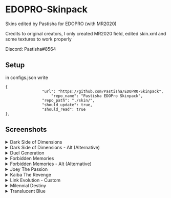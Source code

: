 # EDOPRO-Skinpack
Skins edited by Pastisha for EDOPRO (with MR2020)


Credits to original creators, I only created MR2020 field, edited skin.xml and some textures to work properly

Discord: Pastisha#8564


## Setup

in configs.json write

```
{
     			"url": "https://github.com/Pastisha/EDOPRO-Skinpack",
      		        "repo_name": "Pastisha EDOPro Skinpack",
     			"repo_path": "./skin/",
     			"should_update": true,
     			"should_read": true
},
```

## Screenshots

<details><summary>Dark Side of Dimensions</summary>
<p>
 
![Screenshot 1](https://github.com/Pastisha/EDOPRO-Skinpack/blob/master/EDOPro%202020-07-08%2017-10-00.png)
![Screenshot 2](https://github.com/Pastisha/EDOPRO-Skinpack/blob/master/EDOPro%202020-07-08%2017-13-26.png)
</p>
</details>

<details><summary>Dark Side of Dimensions - Alt (Alternative)</summary>
<p>
 
![Screenshot 3](https://github.com/Pastisha/EDOPRO-Skinpack/blob/master/EDOPro%202020-07-08%2017-10-28.png)
![Screenshot 4](https://github.com/Pastisha/EDOPRO-Skinpack/blob/master/EDOPro%202020-07-08%2017-13-42.png)
</p>
</details>

<details><summary>Duel Generation</summary>
<p>
 
![Screenshot 5](https://github.com/Pastisha/EDOPRO-Skinpack/blob/master/EDOPro%202020-07-08%2017-11-13.png)
![Screenshot 6](https://github.com/Pastisha/EDOPRO-Skinpack/blob/master/EDOPro%202020-07-08%2017-13-59.png)
</p>
</details>

<details><summary>Forbidden Memories</summary>
<p>
 
![Screenshot 7](https://github.com/Pastisha/EDOPRO-Skinpack/blob/master/EDOPro%202020-07-10%2020-55-52.png)
![Screenshot 8](https://github.com/Pastisha/EDOPRO-Skinpack/blob/master/EDOPro%202020-07-10%2020-56-04.png)
</p>
</details>

<details><summary>Forbidden Memories - Alt (Alternative)</summary>
<p>
 
![Screenshot 9](https://github.com/Pastisha/EDOPRO-Skinpack/blob/master/EDOPro%202020-07-10%2020-56-31.png)
![Screenshot 10](https://github.com/Pastisha/EDOPRO-Skinpack/blob/master/EDOPro%202020-07-10%2020-56-36.png)
</p>
</details>

<details><summary>Joey The Passion</summary>
<p>
 
![Screenshot 11](https://github.com/Pastisha/EDOPRO-Skinpack/blob/master/EDOPro%202020-07-08%2017-12-05.png)
![Screenshot 12](https://github.com/Pastisha/EDOPRO-Skinpack/blob/master/EDOPro%202020-07-08%2017-14-47.png)
</p>
</details>

<details><summary>Kaiba The Revenge</summary>
<p>
 
![Screenshot 13](https://github.com/Pastisha/EDOPRO-Skinpack/blob/master/EDOPro%202020-07-08%2017-12-24.png)
![Screenshot 14](https://github.com/Pastisha/EDOPRO-Skinpack/blob/master/EDOPro%202020-07-08%2017-15-02.png)
</p>
</details>

<details><summary>Link Evolution - Custom</summary>
<p>
 
![Screenshot 15](https://github.com/Pastisha/EDOPRO-Skinpack/blob/master/EDOPro%202020-07-25%2013-47-49.png)
![Screenshot 16](https://github.com/Pastisha/EDOPRO-Skinpack/blob/master/EDOPro%202020-07-25%2013-47-56.png)
</p>
</details>

<details><summary>Milennial Destiny</summary>
<p>
 
![Screenshot 17](https://github.com/Pastisha/EDOPRO-Skinpack/blob/master/EDOPro%202020-07-08%2017-12-44.png)
![Screenshot 18](https://github.com/Pastisha/EDOPRO-Skinpack/blob/master/EDOPro%202020-07-08%2017-15-17.png)
</p>
</details>

<details><summary>Translucent Blue</summary>
<p>
 
![Screenshot 19](https://github.com/Pastisha/EDOPRO-Skinpack/blob/master/EDOPro%202020-07-30%2017-32-52.png)
![Screenshot 20](https://github.com/Pastisha/EDOPRO-Skinpack/blob/master/EDOPro%202020-07-30%2017-33-38.png)
</p>

<details><summary>Translucent Blue - Alt</summary>
<p>
   
![Screenshot 21](https://github.com/Pastisha/EDOPRO-Skinpack/blob/master/EDOPro%202020-07-30%2017-33-04.png)
![Screenshot 22](https://github.com/Pastisha/EDOPRO-Skinpack/blob/master/EDOPro%202020-07-30%2017-33-23.png)
</p>

</details>

